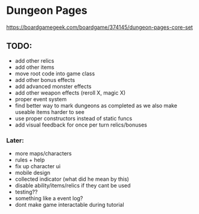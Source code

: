 # Dungeon Pages
https://boardgamegeek.com/boardgame/374145/dungeon-pages-core-set

## TODO:
- add other relics
- add other items
- move root code into game class
- add other bonus effects
- add advanced monster effects
- add other weapon effects (reroll X, magic X)
- proper event system
- find better way to mark dungeons as completed as we also make useable items harder to see
- use proper constructors instead of static funcs
- add visual feedback for once per turn relics/bonuses

### Later:
- more maps/characters
- rules + help
- fix up character ui
- mobile design
- collected indicator (what did he mean by this)
- disable ability/items/relics if they cant be used
- testing??
- something like a event log?
- dont make game interactable during tutorial